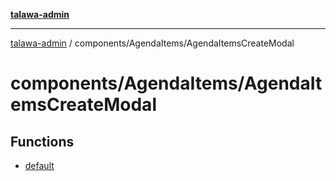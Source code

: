 [**talawa-admin**](../../../README.md)

***

[talawa-admin](../../../modules.md) / components/AgendaItems/AgendaItemsCreateModal

# components/AgendaItems/AgendaItemsCreateModal

## Functions

- [default](functions/default.md)
